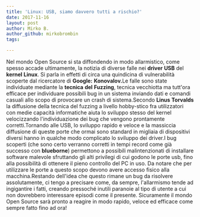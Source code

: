 ```yaml
---
title: 'Linux: USB, siamo davvero tutti a rischio?'
date: 2017-11-16
layout: post
author: Mirko B.
author_github: mirkobrombin
tags:

---
```

Nel mondo Open Source si sta diffondendo in modo allarmistico, come spesso accade ultimamente, la notizia di diverse falle nei <strong>driver</strong> <strong>USB</strong> del <strong>kernel</strong> <strong>Linux</strong>. Si parla in effetti di circa una quindicina di vulnerabilità scoperte dal ricercatore di <strong>Google:</strong> <strong>Konovalov.</strong><!-- /wp:core/paragraph --><!-- wp:core/paragraph -->Le falle sono state individuate mediante la <strong>tecnica</strong> <strong>del</strong> <strong>Fuzzing</strong>, tecnica vecchiotta ma tutt'ora efficace per individuare possibili bug in un sistema inviando dati e comandi casuali allo scopo di provocare un crash di sistema.<!-- /wp:core/paragraph --><!-- wp:core/paragraph -->Secondo <strong>Linus</strong> <strong>Torvalds</strong> la diffusione della tecnica del fuzzing a livello hobby-stico fra utilizzatori con medie capacità informatiche aiuta lo sviluppo stesso del kernel velocizzando l'individuazione dei bug che vengono prontamente corretti.<!-- /wp:core/paragraph --><!-- wp:core/paragraph -->Tornando alle USB, lo sviluppo rapido e veloce e la massiccia diffusione di queste porte che ormai sono standard in migliaia di dispositivi diversi hanno in qualche modo complicato lo sviluppo dei driver.<!-- /wp:core/paragraph --><!-- wp:core/paragraph -->I bug scoperti (che sono certo verranno corretti in tempi record come già successo con <strong>blueborne</strong>) permettono a possibili malintenzionati di installare software malevole sfruttando gli alti privilegi di cui godono le porte usb, fino alla possibilità di ottenere il pieno controllo del PC in uso. Da notare che per utilizzare le porte a questo scopo devono avere accesso fisico alla macchina.<!-- /wp:core/paragraph --><!-- wp:core/paragraph -->Restando dell'idea che questo rimane un bug da risolvere assolutamente, ci tengo a precisare come, da sempre, l'allarmismo tende ad ingigantire i fatti, creando pressoché inutili paranoie al tipo di utente a cui non dovrebbero interessare episodi come il presente. Sicuramente il mondo Open Source sarà pronto a reagire in modo rapido, veloce ed efficace come sempre fatto fino ad ora!<!-- /wp:core/paragraph -->